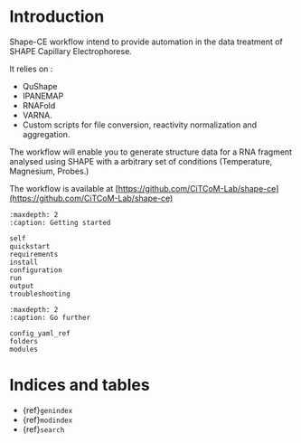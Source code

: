 # Introduction 

Shape-CE workflow intend to provide automation in the data treatment of SHAPE Capillary Electrophorese.

It relies on : 

- QuShape
- IPANEMAP
- RNAFold
- VARNA. 
- Custom scripts for file conversion, reactivity normalization and aggregation.

The workflow will enable you to generate structure data for a RNA fragment analysed using SHAPE with a arbitrary set of conditions (Temperature, Magnesium, Probes.)

The workflow is available at [https://github.com/CiTCoM-Lab/shape-ce](https://github.com/CiTCoM-Lab/shape-ce)

```{toctree}
:maxdepth: 2
:caption: Getting started

self
quickstart
requirements
install
configuration
run
output
troubleshooting
```

```{toctree}
:maxdepth: 2
:caption: Go further

config_yaml_ref
folders
modules
```


Indices and tables
==================

* {ref}`genindex`
* {ref}`modindex`
* {ref}`search`
